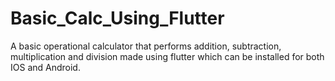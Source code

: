 # Basic_Calc_Using_Flutter
A basic operational calculator that performs addition, subtraction, multiplication and division made using flutter which can be installed for both IOS and Android.
